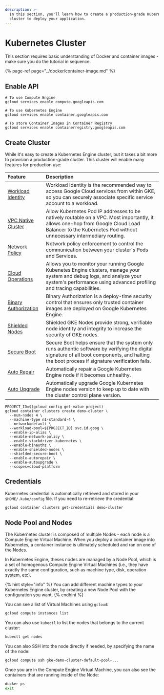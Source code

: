 ```yaml
---
description: >-
  In this section, you'll learn how to create a production-grade Kubernetes
  cluster to deploy your application.
---
```


# Kubernetes Cluster

This section requires basic understanding of Docker and container images - make sure you do the tutorial in sequence.

{% page-ref page="../docker/container-image.md" %}

## Enable API

```text
# To use Compute Engine
gcloud services enable compute.googleapis.com

# To use Kubernetes Engine
gcloud services enable container.googleapis.com

# To store Container Images in Container Registry
gcloud services enable containerregistry.googleapis.com
```

## Create Cluster

While it's easy to create a Kubernetes Engine cluster, but it takes a bit more to provision a production-grade cluster.   This cluster will enable many features for production use:

| Feature | Description |
| :--- | :--- |
| [Workload Identity](https://cloud.google.com/kubernetes-engine/docs/how-to/workload-identity) | Workload Identity is the recommended way to access Google Cloud services from within GKE, so you can securely associate specific service account to a workload. |
| [VPC Native Cluster](https://cloud.google.com/kubernetes-engine/docs/how-to/alias-ips) | Allow Kubernetes Pod IP addresses to be natively routable on a VPC. Most importantly, it allows one-hop from Google Cloud Load Balancer to the Kubernetes Pod without unnecessary intermediary routing. |
| [Network Policy](https://cloud.google.com/kubernetes-engine/docs/how-to/network-policy) | Network policy enforcement to control the communication between your cluster's Pods and Services. |
| [Cloud Operations](https://cloud.google.com/stackdriver/docs/solutions/gke/installing) | Allows you to monitor your running Google Kubenetes Engine clusters, manage your system and debug logs, and analyze your system's performance using advanced profiling and tracing capabilities. |
| [Binary Authorization](https://cloud.google.com/binary-authorization/docs) | Binary Authorization is a deploy-time security control that ensures only trusted container images are deployed on Google Kubernetes Engine. |
| [Shielded Nodes](https://cloud.google.com/kubernetes-engine/docs/how-to/shielded-gke-nodes) | Shielded GKE Nodes provide strong, verifiable node identity and integrity to increase the security of GKE nodes. |
| [Secure Boot](https://cloud.google.com/security/shielded-cloud/shielded-vm#secure-boot) | Secure Boot helps ensure that the system only runs authentic software by verifying the digital signature of all boot components, and halting the boot process if signature verification fails. |
| [Auto Repair](https://cloud.google.com/kubernetes-engine/docs/how-to/node-auto-repair) | Automatically repair a Google Kubernetes Engine node if it becomes unhealthy. |
| [Auto Upgrade](https://cloud.google.com/kubernetes-engine/docs/how-to/node-auto-upgrades) | Automatically upgrade Google Kubernetes Engine nodes version to keep up to date with the cluster control plane version. |

```text
PROJECT_ID=$(gcloud config get-value project)
gcloud container clusters create demo-cluster \
  --num-nodes 4 \
  --machine-type n1-standard-4 \
  --network=default \
  --workload-pool=${PROJECT_ID}.svc.id.goog \
  --enable-ip-alias \
  --enable-network-policy \
  --enable-stackdriver-kubernetes \
  --enable-binauthz \
  --enable-shielded-nodes \
  --shielded-secure-boot \
  --enable-autorepair \
  --enable-autoupgrade \
  --scopes=cloud-platform
```

## Credentials

Kubernetes credential is automatically retrieved and stored in your `$HOME/.kube/config` file. If you need to re-retrieve the credential:

```bash
gcloud container clusters get-credentials demo-cluster
```

## Node Pool and Nodes

The Kubernetes cluster is composed of multiple Nodes - each node is a Compute Engine Virtual Machine.  When you deploy a container image into Kubernetes, a container instance is ultimately scheduled and ran on one of the Nodes.

In Kubernetes Engine, theses nodes are managed by a Node Pool, which is a set of homogenous Compute Engine Virtual Machines \(i.e., they have exactly the same configuration, such as machine type, disk, operation system, etc\).

{% hint style="info" %}
You can add different machine types to your Kubernetes Engine cluster, by creating a new Node Pool with the configuration you want.
{% endhint %}

You can see a list of Virtual Machines using `gcloud`:

```bash
gcloud compute instances list
```

You can also use `kubectl` to list the nodes that belongs to the current cluster:

```bash
kubectl get nodes
```

You can also SSH into the node directly if needed, by specifying the name of the node:

```bash
gcloud compute ssh gke-demo-cluster-default-pool-...
```

Once you are in the Compute Engine Virtual Machine, you can also see the containers that are running inside of the Node:

```bash
docker ps
exit
```

